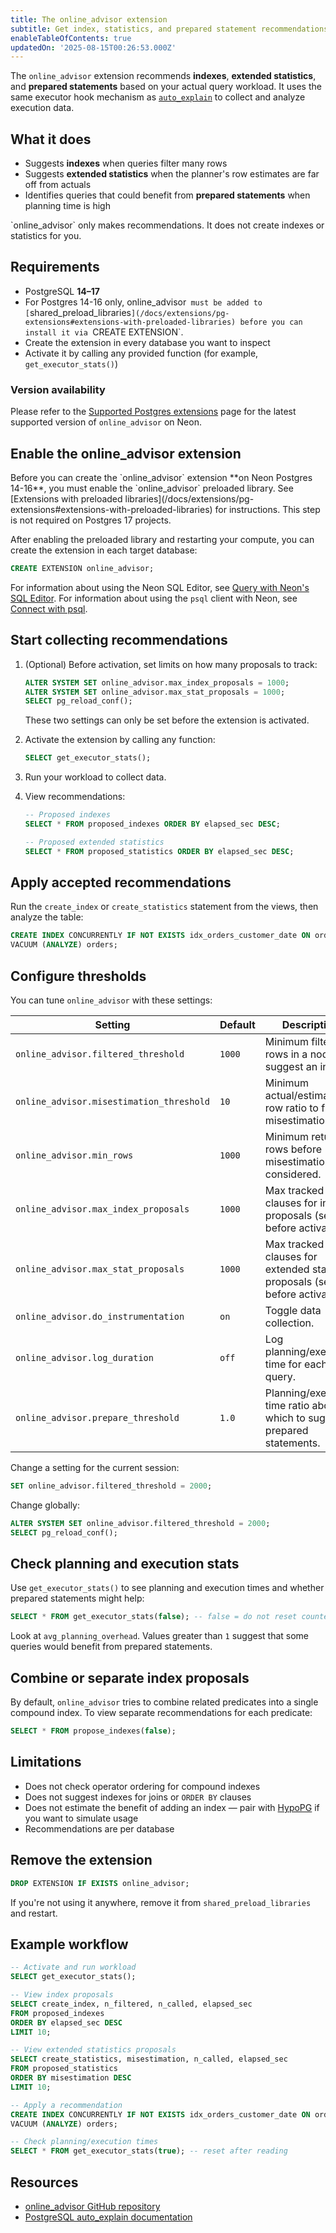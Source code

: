 ```yaml
---
title: The online_advisor extension
subtitle: Get index, statistics, and prepared statement recommendations based on your query workload
enableTableOfContents: true
updatedOn: '2025-08-15T00:26:53.000Z'
---
```


The `online_advisor` extension recommends **indexes**, **extended statistics**, and **prepared statements** based on your actual query workload. It uses the same executor hook mechanism as [`auto_explain`](https://www.postgresql.org/docs/current/auto-explain.html) to collect and analyze execution data.

<CTA />

## What it does

- Suggests **indexes** when queries filter many rows
- Suggests **extended statistics** when the planner's row estimates are far off from actuals
- Identifies queries that could benefit from **prepared statements** when planning time is high

<Admonition type="note">
`online_advisor` only makes recommendations. It does not create indexes or statistics for you.
</Admonition>

## Requirements

- PostgreSQL **14–17**
- For Postgres 14-16 only, online_advisor` must be added to [`shared_preload_libraries`](/docs/extensions/pg-extensions#extensions-with-preloaded-libraries) before you can install it via `CREATE EXTENSION`.
- Create the extension in every database you want to inspect
- Activate it by calling any provided function (for example, `get_executor_stats()`)

### Version availability

Please refer to the [Supported Postgres extensions](/docs/extensions/pg-extensions) page for the latest supported version of `online_advisor` on Neon.

## Enable the online_advisor extension

<Admonition type="important">
Before you can create the `online_advisor` extension **on Neon Postgres 14-16**, you must enable the `online_advisor` preloaded library. See [Extensions with preloaded libraries](/docs/extensions/pg-extensions#extensions-with-preloaded-libraries) for instructions. This step is not required on Postgres 17 projects.
</Admonition>

After enabling the preloaded library and restarting your compute, you can create the extension in each target database:

```sql
CREATE EXTENSION online_advisor;
```

For information about using the Neon SQL Editor, see [Query with Neon's SQL Editor](/docs/get-started/query-with-neon-sql-editor). For information about using the `psql` client with Neon, see [Connect with psql](/docs/connect/query-with-psql-editor).

## Start collecting recommendations

1. (Optional) Before activation, set limits on how many proposals to track:

   ```sql
   ALTER SYSTEM SET online_advisor.max_index_proposals = 1000;
   ALTER SYSTEM SET online_advisor.max_stat_proposals = 1000;
   SELECT pg_reload_conf();
   ```

   These two settings can only be set before the extension is activated.

2. Activate the extension by calling any function:

   ```sql
   SELECT get_executor_stats();
   ```

3. Run your workload to collect data.

4. View recommendations:

   ```sql
   -- Proposed indexes
   SELECT * FROM proposed_indexes ORDER BY elapsed_sec DESC;

   -- Proposed extended statistics
   SELECT * FROM proposed_statistics ORDER BY elapsed_sec DESC;
   ```

## Apply accepted recommendations

Run the `create_index` or `create_statistics` statement from the views, then analyze the table:

```sql
CREATE INDEX CONCURRENTLY IF NOT EXISTS idx_orders_customer_date ON orders(customer_id, order_date);
VACUUM (ANALYZE) orders;
```

## Configure thresholds

You can tune `online_advisor` with these settings:

| Setting                                  | Default | Description                                                                    |
| ---------------------------------------- | ------- | ------------------------------------------------------------------------------ |
| `online_advisor.filtered_threshold`      | `1000`  | Minimum filtered rows in a node to suggest an index.                           |
| `online_advisor.misestimation_threshold` | `10`    | Minimum actual/estimated row ratio to flag misestimation.                      |
| `online_advisor.min_rows`                | `1000`  | Minimum returned rows before misestimation is considered.                      |
| `online_advisor.max_index_proposals`     | `1000`  | Max tracked clauses for index proposals (set before activation).               |
| `online_advisor.max_stat_proposals`      | `1000`  | Max tracked clauses for extended statistics proposals (set before activation). |
| `online_advisor.do_instrumentation`      | `on`    | Toggle data collection.                                                        |
| `online_advisor.log_duration`            | `off`   | Log planning/execution time for each query.                                    |
| `online_advisor.prepare_threshold`       | `1.0`   | Planning/execution time ratio above which to suggest prepared statements.      |

Change a setting for the current session:

```sql
SET online_advisor.filtered_threshold = 2000;
```

Change globally:

```sql
ALTER SYSTEM SET online_advisor.filtered_threshold = 2000;
SELECT pg_reload_conf();
```

## Check planning and execution stats

Use `get_executor_stats()` to see planning and execution times and whether prepared statements might help:

```sql
SELECT * FROM get_executor_stats(false); -- false = do not reset counters
```

Look at `avg_planning_overhead`. Values greater than `1` suggest that some queries would benefit from prepared statements.

## Combine or separate index proposals

By default, `online_advisor` tries to combine related predicates into a single compound index. To view separate recommendations for each predicate:

```sql
SELECT * FROM propose_indexes(false);
```

## Limitations

- Does not check operator ordering for compound indexes
- Does not suggest indexes for joins or `ORDER BY` clauses
- Does not estimate the benefit of adding an index — pair with [HypoPG](https://github.com/HypoPG/hypopg#) if you want to simulate usage
- Recommendations are per database

## Remove the extension

```sql
DROP EXTENSION IF EXISTS online_advisor;
```

If you're not using it anywhere, remove it from `shared_preload_libraries` and restart.

## Example workflow

```sql
-- Activate and run workload
SELECT get_executor_stats();

-- View index proposals
SELECT create_index, n_filtered, n_called, elapsed_sec
FROM proposed_indexes
ORDER BY elapsed_sec DESC
LIMIT 10;

-- View extended statistics proposals
SELECT create_statistics, misestimation, n_called, elapsed_sec
FROM proposed_statistics
ORDER BY misestimation DESC
LIMIT 10;

-- Apply a recommendation
CREATE INDEX CONCURRENTLY IF NOT EXISTS idx_orders_customer_date ON orders(customer_id, order_date);
VACUUM (ANALYZE) orders;

-- Check planning/execution times
SELECT * FROM get_executor_stats(true); -- reset after reading
```

## Resources

- [online_advisor GitHub repository](https://github.com/knizhnik/online_advisor)
- [PostgreSQL auto_explain documentation](https://www.postgresql.org/docs/current/auto-explain.html)
